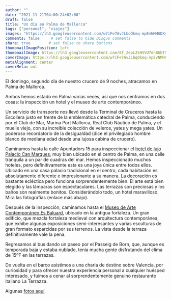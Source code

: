 ```yaml
---
author: ""
date: "2021-11-21T04:00:24+02:00"
draft: false
title: "Un día en Palma de Mallorca"
tags: ["personal", "viajes"]
images: "https://lh3.googleusercontent.com/w7iFe7AvJLbqOkmq-mpEvNMHGDXyu1WEqUVoEvFzdfsp_qP6GOmOHKeXCs6TNnD9nmVMtGcgpwRkC2EaTHsl1XXmWzezCoOHJdKogH0NSOLSyGbLG88UBgsUrw4IbpGDDek4Pr0UmIQ=w1920-h1080"
comments: false     # set false to hide Disqus comments
share: true        # set false to share buttons
thumbnailImagePosition: left
thumbnailImage: https://lh3.googleusercontent.com/8f_ZepL2SHVVU7dnBGbT5W0uJ5-QY3m_gRKcJW8pK5L7ycFQXKTue6TJSs8UXYpwDynrXMZXpY51qMQwnQ86B5QMxVxSngit5iluJ1LiIHME-WC3zLN1vOefHx-w2ut3uFv7fMye5ag=w1920-h1080
coverImage: https://lh3.googleusercontent.com/w7iFe7AvJLbqOkmq-mpEvNMHGDXyu1WEqUVoEvFzdfsp_qP6GOmOHKeXCs6TNnD9nmVMtGcgpwRkC2EaTHsl1XXmWzezCoOHJdKogH0NSOLSyGbLG88UBgsUrw4IbpGDDek4Pr0UmIQ=w1920-h1080
metaAlignment: center
coverMeta: out
---
```


El domingo, segundo día de nuestro crucero de 9 noches, atracamos en Palma de Mallorca.

<!--more-->

Ambos hemos estado en Palma varias veces, así que nos centramos en dos cosas: la inspección un hotel y el museo de arte contemporáneo.

Un servicio de transporte nos llevó desde la Terminal de Cruceros hasta la Escollera justo en frente de la emblemática catedral de Palma, conduciendo por el Club de Mar, Marina Port Mallorca, Real Club Náutico de Palma, y ​​el muelle viejo, con su increíble colección de veleros, yates y mega yates. Un poderoso recordatorio de la desigualdad (dice el privilegiado hombre blanco de mediana edad desde una lujosa cabina de crucero).

Caminamos hasta la calle Apuntadors 15 para inspeccionar el [hotel de lujo Palacio Can Marques](https://www.palaciocanmarques.com/), muy bien ubicado en el centro de Palma, en una calle tranquila a un par de cuadras del mar. Hemos inspeccionado muchos hoteles, pero definitivamente esta es una joya única entre todos ellos. Ubicado en una casa palacio tradicional en el centro, cada habitación es absolutamente diferente e impresionante a su manera. La decoración es bastante ecléctica pero funciona sorprendentemente bien. El arte está bien elegido y las lámparas son espectaculares. Las terrazas son preciosas y los baños son realmente bonitos. Considerándolo todo, un hotel maravilloso. Mira las fotografías (enlace más abajo).

Después de la inspección, caminamos hasta el [Museo de Arte Contemporáneo Es Baluard](https://www.esbaluard.org/es/), ubicado en la antigua fortaleza. Un gran edificio, que mezcla fortaleza medieval con arquitectura contemporánea, que exhibe algunas exposiciones semi-interesantes y varias esculturas de gran formato esparcidas por sus terrenos. La vista desde la terraza definitivamente vale la pena.

Regresamos al bus dando un paseo por el Passeig de Born, que, aunque es temporada baja y estaba nublado, tenía mucha gente disfrutando del clima de 15ºF en las terrazas.

De vuelta en el barco asistimos a una charla de destino sobre Valencia, por curiosidad y para ofrecer nuestra experiencia personal a cualquier huésped interesado, y fuimos a cenar al sorprendentemente genuino restaurante italiano La Terrazza.

Algunas [fotos aquí](https://photos.app.goo.gl/a4TxeKY5EtHEdfs96).
